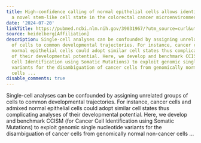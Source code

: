 ```yaml
---
title: High-confidence calling of normal epithelial cells allows identification of
  a novel stem-like cell state in the colorectal cancer microenvironment
date: '2024-07-20'
linkTitle: https://pubmed.ncbi.nlm.nih.gov/39031967/?utm_source=curl&utm_medium=rss&utm_campaign=pubmed-2&utm_content=1FakS-2QOkCT8HsMOQP1bCRQ4YzyumYOmxmF0moLsQ3dFB1E9V&fc=20220326224207&ff=20240721181857&v=2.18.0.post9+e462414
source: heidelberg[Affiliation]
description: Single-cell analyses can be confounded by assigning unrelated groups
  of cells to common developmental trajectories. For instance, cancer cells and admixed
  normal epithelial cells could adopt similar cell states thus complicating analyses
  of their developmental potential. Here, we develop and benchmark CCISM (for Cancer
  Cell Identification using Somatic Mutations) to exploit genomic single nucleotide
  variants for the disambiguation of cancer cells from genomically normal non-cancer
  cells ...
disable_comments: true
---
```

Single-cell analyses can be confounded by assigning unrelated groups of cells to common developmental trajectories. For instance, cancer cells and admixed normal epithelial cells could adopt similar cell states thus complicating analyses of their developmental potential. Here, we develop and benchmark CCISM (for Cancer Cell Identification using Somatic Mutations) to exploit genomic single nucleotide variants for the disambiguation of cancer cells from genomically normal non-cancer cells ...